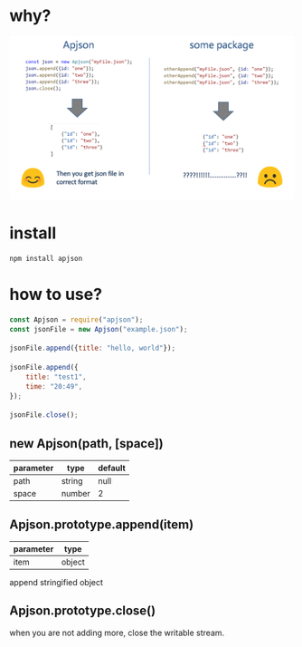 # why?
![why](https://github.com/Ben-Hwang/apjson/blob/master/img/why.png)

# install
```
npm install apjson
```

# how to use?
```javascript
const Apjson = require("apjson");
const jsonFile = new Apjson("example.json");

jsonFile.append({title: "hello, world"});

jsonFile.append({
    title: "test1",
    time: "20:49",
});

jsonFile.close();
```

## new Apjson(path, [space])
| parameter | type | default |
| -- | -- | -- |
| path | string | null |
| space | number | 2 |


## Apjson.prototype.append(item)
| parameter | type | 
| -- | -- |
| item | object |

append stringified object

## Apjson.prototype.close()
when you are not adding more, close the writable stream.